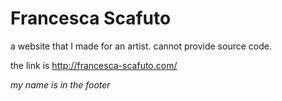 # Francesca Scafuto
a website that I made for an artist.  cannot provide source code.  

the link is http://francesca-scafuto.com/

<em>my name is in the footer</em>
